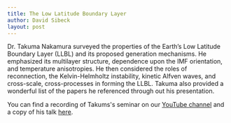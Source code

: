 ```yaml
---
title: The Low Latitude Boundary Layer
author: David Sibeck
layout: post
---
```



Dr. Takuma Nakamura surveyed the properties of the Earth’s Low Latitude Boundary Layer (LLBL) and its proposed generation mechanisms.  He emphasized its multilayer structure, dependence upon the IMF orientation, and temperature anisotropies.  He then considered the roles of reconnection, the Kelvin-Helmholtz instability, kinetic Alfven waves, and cross-scale, cross-processes in forming the LLBL. Takuma also provided a wonderful list of the papers he referenced through out his presentation.

You can find a recording of Takums's seminar on our [YouTube channel][1] and a copy of his talk [here][2].

[1]:https://www.youtube.com/channel/UCNlOK9mCmI3V111EHQRCuEQ
[2]:https://github.com/MSOLSS/MagSeminars/blob/master/presentations/LLBL2020_Nakamura.pdf